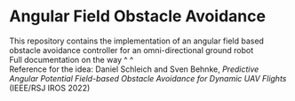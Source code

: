 # Angular Field Obstacle Avoidance

This repository contains the implementation of an angular field based obstacle avoidance controller for an omni-directional ground robot<br>
Full documentation on the way ^ ^
<br>
Reference for the idea:
Daniel Schleich and Sven Behnke, *Predictive Angular Potential Field-based Obstacle Avoidance for Dynamic UAV Flights* (IEEE/RSJ IROS 2022)
